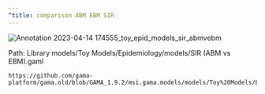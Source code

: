```yaml
---
^title: comparison ABM EBM SIR
---
```


![Annotation 2023-04-14 174555_toy_epid_models_sir_abmvebm](https://user-images.githubusercontent.com/4437331/232093651-c88e5b83-0984-4d73-8b80-2ebed872aaa0.png)

Path: Library models/Toy Models/Epidemiology/models/SIR (ABM vs EBM).gaml

```gaml reference
https://github.com/gama-platform/gama.old/blob/GAMA_1.9.2/msi.gama.models/models/Toy%20Models/Epidemiology/models/SIR%20(ABM%20vs%20EBM).gaml
```



